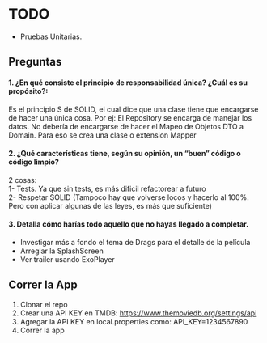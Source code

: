 # TODO
- Pruebas Unitarias.

## Preguntas

#### 1. ¿En qué consiste el principio de responsabilidad única? ¿Cuál es su propósito?:
Es el principio S de SOLID, el cual dice que una clase tiene que encargarse de hacer una única cosa. Por ej:
El Repository se encarga de manejar los datos. No debería de encargarse de hacer el Mapeo de Objetos DTO a Domain. Para eso se crea una clase o extension Mapper

#### 2. ¿Qué características tiene, según su opinión, un “buen” código o código limpio?
2 cosas:  
1- Tests. Ya que sin tests, es más dificil refactorear a futuro  
2- Respetar SOLID (Tampoco hay que volverse locos y hacerlo al 100%. Pero con aplicar algunas de las leyes, es más que suficiente)

#### 3. Detalla cómo harías todo aquello que no hayas llegado a completar. 
- Investigar más a fondo el tema de Drags para el detalle de la película
- Arreglar la SplashScreen
- Ver trailer usando ExoPlayer

## Correr la App
1. Clonar el repo
2. Crear una API KEY en TMDB: https://www.themoviedb.org/settings/api
3. Agregar la API KEY en local.properties como: API_KEY=1234567890
4. Correr la app
